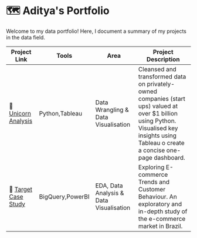 # 🗺 Aditya's Portfolio

Welcome to my data portfolio! Here, I document a summary of my projects in the data field.

| Project Link | Tools | Area | Project Description |
|---|---|---|---|
|🦄 [Unicorn Analysis](https://github.com/aditya-shinde16/Unicorn_Analysis) | Python,Tableau | Data Wrangling & Data Visualisation | Cleansed and transformed data on privately-owned companies (start ups) valued at over $1 billion using Python. Visualised key insights using Tableau o create a concise one-page dashboard. |
|🎯 [Target Case Study](https://github.com/aditya-shinde16/Target_Case_Study) | BigQuery,PowerBI | EDA, Data Analysis & Data Visualisation | Exploring E-commerce Trends and Customer Behaviour. An exploratory and in-depth study of the e-commerce market in Brazil. |

